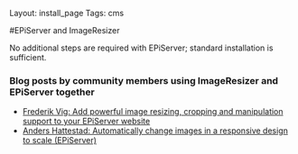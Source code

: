 Layout: install_page
Tags: cms


#EPiServer and ImageResizer

No additional steps are required with EPiServer; standard installation is sufficient.



### Blog posts by community members using ImageResizer and EPiServer together

* [Frederik Vig: Add powerful image resizing, cropping and manipulation support to your EPiServer website](http://www.frederikvig.com/2013/01/add-powerful-image-resizing-cropping-and-manipulation-support-to-your-episerver-website/)
* [Anders Hattestad: Automatically change images in a responsive design to scale (EPiServer)](http://world.episerver.com/Blogs/Anders-Hattestad/Dates/2012/8/Automatically-change-images-in-a-responsive-design-to-scale/)

